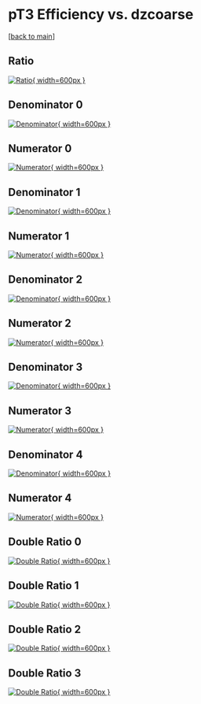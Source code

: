 # pT3 Efficiency vs. dzcoarse

[[back to main](./)]



## Ratio

[![Ratio](../mtv/var/pT3_vtr_13_1_eff_dzcoarse.png){ width=600px }](../mtv/var/pT3_vtr_13_1_eff_dzcoarse.pdf)

## Denominator 0

[![Denominator](../mtv/den/pT3_vtr_13_1_eff_dzcoarse_den0.png){ width=600px }](../mtv/den/pT3_vtr_13_1_eff_dzcoarse_den0.pdf)

## Numerator 0

[![Numerator](../mtv/num/pT3_vtr_13_1_eff_dzcoarse_num0.png){ width=600px }](../mtv/num/pT3_vtr_13_1_eff_dzcoarse_num0.pdf)

## Denominator 1

[![Denominator](../mtv/den/pT3_vtr_13_1_eff_dzcoarse_den1.png){ width=600px }](../mtv/den/pT3_vtr_13_1_eff_dzcoarse_den1.pdf)

## Numerator 1

[![Numerator](../mtv/num/pT3_vtr_13_1_eff_dzcoarse_num1.png){ width=600px }](../mtv/num/pT3_vtr_13_1_eff_dzcoarse_num1.pdf)

## Denominator 2

[![Denominator](../mtv/den/pT3_vtr_13_1_eff_dzcoarse_den2.png){ width=600px }](../mtv/den/pT3_vtr_13_1_eff_dzcoarse_den2.pdf)

## Numerator 2

[![Numerator](../mtv/num/pT3_vtr_13_1_eff_dzcoarse_num2.png){ width=600px }](../mtv/num/pT3_vtr_13_1_eff_dzcoarse_num2.pdf)

## Denominator 3

[![Denominator](../mtv/den/pT3_vtr_13_1_eff_dzcoarse_den3.png){ width=600px }](../mtv/den/pT3_vtr_13_1_eff_dzcoarse_den3.pdf)

## Numerator 3

[![Numerator](../mtv/num/pT3_vtr_13_1_eff_dzcoarse_num3.png){ width=600px }](../mtv/num/pT3_vtr_13_1_eff_dzcoarse_num3.pdf)

## Denominator 4

[![Denominator](../mtv/den/pT3_vtr_13_1_eff_dzcoarse_den4.png){ width=600px }](../mtv/den/pT3_vtr_13_1_eff_dzcoarse_den4.pdf)

## Numerator 4

[![Numerator](../mtv/num/pT3_vtr_13_1_eff_dzcoarse_num4.png){ width=600px }](../mtv/num/pT3_vtr_13_1_eff_dzcoarse_num4.pdf)

## Double Ratio 0

[![Double Ratio](../mtv/ratio/pT3_vtr_13_1_eff_dzcoarse_ratio0.png){ width=600px }](../mtv/ratio/pT3_vtr_13_1_eff_dzcoarse_ratio0.pdf)

## Double Ratio 1

[![Double Ratio](../mtv/ratio/pT3_vtr_13_1_eff_dzcoarse_ratio1.png){ width=600px }](../mtv/ratio/pT3_vtr_13_1_eff_dzcoarse_ratio1.pdf)

## Double Ratio 2

[![Double Ratio](../mtv/ratio/pT3_vtr_13_1_eff_dzcoarse_ratio2.png){ width=600px }](../mtv/ratio/pT3_vtr_13_1_eff_dzcoarse_ratio2.pdf)

## Double Ratio 3

[![Double Ratio](../mtv/ratio/pT3_vtr_13_1_eff_dzcoarse_ratio3.png){ width=600px }](../mtv/ratio/pT3_vtr_13_1_eff_dzcoarse_ratio3.pdf)

